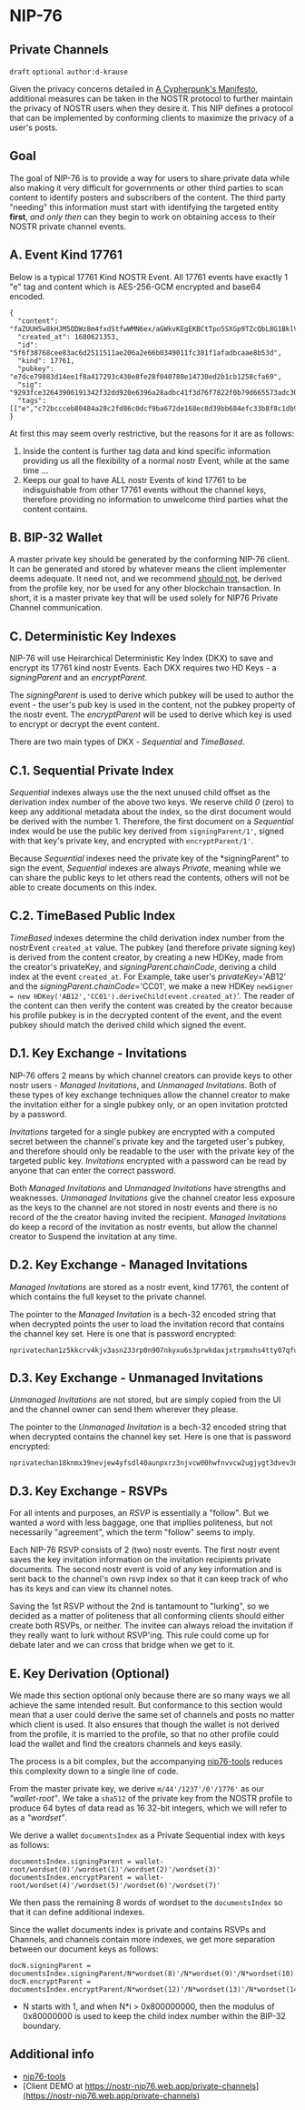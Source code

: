 NIP-76
======

Private Channels
-------------------------------

`draft` `optional` `author:d-krause`

Given the privacy concerns detailed in [A Cypherpunk's Manifesto](https://nakamotoinstitute.org/cypherpunk-manifesto/), additional measures can be taken in the NOSTR protocol to further maintain the privacy of NOSTR users when they desire it. This NIP defines a protocol that can be implemented by conforming clients to maximize the privacy of a user's posts.

## Goal
The goal of NIP-76 is to provide a way for users to share private data while also making it very difficult for governments or other third parties to scan content to identify posters and subscribers of the content.  The third party "needing" this information must start with identifying the targeted entity **first**, *and only then* can they begin to work on obtaining access to their NOSTR private channel events.

## A. Event Kind 17761
Below is a typical 17761 Kind NOSTR Event.   All 17761 events have exactly 1 "e" tag and content which is AES-256-GCM encrypted and base64 encoded.
```
{
  "content": "faZUUH5w8kHJM5ODWz8m4fxdStfwWMN6ex/aGWkvKEgEKBCtTpo5SXGp9TZcQbL8G1BklVRVkZa2+eehbzlAmCe2VocwAAhTGeBzuTAmePoSWXHsLwzCHcTYZLazgrHiAy/+aSdu0bHs5sJaY2nzlz20/YFe75f5/g6oerNinrpkgKuaCWLH1jGza7y1+tmbIuB4y/w10mamxHlNLixg/mg=",
  "created_at": 1680621353,
  "id": "5f6f38768cee83ac6d2511511ae206a2e66b0349011fc381f1afadbcaae8b53d",
  "kind": 17761,
  "pubkey": "e7dce79883d14ee1f8a417293c430e8fe28f040780e14730ed2b1cb1258cfa69",
  "sig": "9293fce32643906191342f32dd920e6396a28adbc41f3d76f7822f0b79d665573adc30a9cc10eb38905e4829eb17e59f6b75b8ef39b05fe7a63423af0a497f9a",
  "tags": [["e","c72bccceb80484a28c2fd86c0dcf9ba672de168ec8d39bb684efc33b8f8c1db9"]]
}
```
At first this may seem overly restrictive, but the reasons for it are as follows:
1. Inside the content is further tag data and kind specific information providing us all the flexibility of a normal nostr Event, while at the same time ...
1. Keeps our goal to have ALL nostr Events of kind 17761 to be indisguishable from other 17761 events without the channel keys, therefore providing no information to unwelcome third parties what the content contains.
## B. BIP-32 Wallet
A master private key should be generated by the conforming NIP-76 client.   It can be generated and stored by whatever means the client implementer deems adequate.  It need not, and we recommend <u>should not</u>, be derived from the profile key, nor be used for any other blockchain transaction.   In short, it is a master private key that will be used solely for NIP76 Private Channel communication.

## C. Deterministic Key Indexes
NIP-76 will use Heirarchical Deterministic Key Index (DKX) to save and encrypt its 17761 kind nostr Events.  Each DKX requires two HD Keys - a *signingParent* and an *encryptParent*.  

The *signingParent* is used to derive which pubkey will be used to author the event - the user's pub key is used in the content, not the pubkey property of the nostr event. The *encryptParent* will be used to derive which key is used to encrypt or decrypt the event content.

There are two main types of DKX - *Sequential* and *TimeBased*.  

## C.1. Sequential Private Index
 *Sequential* indexes always use the the next unused child offset as the derivation index number of the above two keys.  We reserve child *0* (zero) to keep any additional metadata about the index, so the dirst document would be derived with the number 1.  Therefore, the first document on a *Sequential* index would be use the public key derived from `signingParent/1'`, signed with that key's private key, and encrypted with `encryptParent/1'`.

 Because  *Sequential* indexes need the private key of the *signingParent" to sign the event, *Sequential* indexes are always *Private*, meaning while we can share the public keys to let others read the contents, others will not be able to create documents on this index.

## C.2. TimeBased Public Index
 *TimeBased* indexes determine the child derivation index number from the nostrEvent `created_at` value.  The pubkey (and therefore private signing key) is derived from the content creator, by creating a new HDKey, made from the creator's privateKey, and *signingParent.chainCode*, deriving a child index at the event `created_at`.  For Example, take user's *privateKey*='AB12' and the *signingParent.chainCode*='CC01', we make a new HDKey `newSigner = new HDKey('AB12','CC01').deriveChild(event.created_at)`'.  The reader of the content can then verify the content was created by the creator because his profile pubkey is in the decrypted content of the event, and the event pubkey should match the derived child which signed the event.
## D.1. Key Exchange - Invitations
NIP-76 offers 2 means by which channel creators can provide keys to other nostr users - *Managed Invitations*, and *Unmanaged Invitations*.  Both of these types of key exchange techniques allow the channel creator to make the invitation either for a single pubkey only, or an open invitation protcted by a password.

*Invitations* targeted for a single pubkey are encrypted with a computed secret between the channel's private key and the targeted user's pubkey, and therefore should only be readable to the user with the private key of the targeted public key.  *Invitations* encrypted with a password can be read by anyone that can enter the correct password.

Both *Managed Invitations* and *Unmanaged Invitations* have strengths and weaknesses.  *Unmanaged Invitations* 
give the channel creator less exposure as the keys to the channel are not stored in nostr events and there is no record of the the creator having invited the recipient.   *Managed Invitations* do keep a record of the invitation as nostr events, but allow the channel creator to Suspend the invitation at any time.


## D.2. Key Exchange - Managed Invitations
*Managed Invitations* are stored as a nostr event, kind 17761, the content of which contains the full keyset to the private channel.

The pointer to the *Managed Invitation* is a bech-32 encoded string that when decrypted points the user to load the invitation record that contains the channel key set.  Here is one that is password encrypted:
```
nprivatechan1z5kkcrv4kjv3asn233rp0n907nkyxu6s3prwkdaxjxtrpmxhs4tty07qfuunsq7gvve6c2cah86u5u244xw2mvyxtyzesv4qlhzjyap3zqnmy2nqqkja0u7sfz0kgpel8x8e9cu6qkak5wzjnq0s9fs7kwt2yk679m3ljr
```

## D.3. Key Exchange - Unmanaged Invitations
*Unmanaged Invitations* are not stored, but are simply copied from the UI and the channel owner can send them wherever they please.

The pointer to the *Unmanaged Invitation* is a bech-32 encoded string that when decrypted contains the channel key set.  Here is one that is password encrypted:
```
nprivatechan18knmx39nevjew4yfsdl40aunpxrz3njvcw00hwfnvvcw2ugjygt3dvev3nrzkjfktj9j6ww4tnxl39z845v3lk450n7eax9dwmar90zs4axydc204700avpqsqpz47jj63yf2c5e6a4rt6f0pwms4rz5ma6s0unzg34z873eld6wxf8dnkdjx56e74atnhvvp0n2a7femphmaxjazhmxyd2tzcp9xhveflmp7qkukupavljry7pwesqu85w9qd3u79uv3tsynt30v
```

## D.3. Key Exchange - RSVPs
For all intents and purposes, an *RSVP* is essentially a "follow".   But we wanted a word with less baggage, one that impllies politeness, but not necessarily "agreement", which the term  "follow" seems to imply.

Each NIP-76 RSVP consists of 2 (two) nostr events.   The first nostr event saves the key invitation information on the invitation recipients private documents.   The second nostr event is void of any key information and is sent back to the channel's own rsvp index so that it can keep track of who has its keys and can view its channel notes.

Saving the 1st RSVP without the 2nd is tantamount to "lurking", so we decided as a matter of politeness that all conforming clients should either create both RSVPs, or neither.  The invitee can always reload the invitation if they really want to lurk without RSVP'ing.   This rule could come up for debate later and we can cross that bridge when we get to it.

## E. Key Derivation (Optional)
We made this section optional only because there are so many ways we all achieve the same intended result.  But conformance to this section would mean that a user could derive the same set of channels and posts no matter which client is used.  It also ensures that though the wallet is not derived from the profile, it is married to the profile, so that no other profile could load the wallet and find the creators channels and keys easily.

The process is a bit complex, but the accompanying [nip76-tools](https://github.com/d-krause/animiq-nip76-tools) reduces this complexity down to a single line of code.

From the master private key, we derive `m/44'/1237'/0'/1776'` as our *"wallet-root"*.  We take a `sha512` of the private key from the NOSTR profile to produce 64 bytes of data read as 16 32-bit integers, which we will refer to as a *"wordset"*. 

We derive a wallet `documentsIndex` as a Private Sequential index with keys as follows:
```
documentsIndex.signingParent = wallet-root/wordset(0)'/wordset(1)'/wordset(2)'/wordset(3)'
documentsIndex.encryptParent = wallet-root/wordset(4)'/wordset(5)'/wordset(6)'/wordset(7)'
```
We then pass the remaining 8 words of wordset to the `documentsIndex` so that it can define additional indexes.

Since the wallet documents index is private and contains RSVPs and Channels, and channels contain more indexes, we get more separation between our document keys as follows:
```
docN.signingParent = documentsIndex.signingParent/N*wordset(8)'/N*wordset(9)'/N*wordset(10)'/N*wordset(11)'
docN.encryptParent = documentsIndex.encryptParent/N*wordset(12)'/N*wordset(13)'/N*wordset(14)'/N*wordset(15)'
```
* N starts with 1, and when N*i > 0x800000000, then the modulus of 0x80000000 is used to keep the child index number within the BIP-32 boundary.

Additional info
---------------

- [nip76-tools](https://github.com/d-krause/animiq-nip76-tools)
- [Client DEMO at https://nostr-nip76.web.app/private-channels](https://nostr-nip76.web.app/private-channels)